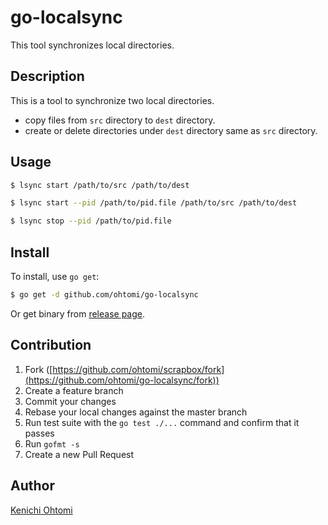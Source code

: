 # go-localsync

This tool synchronizes local directories.

## Description

This is a tool to synchronize two local directories.

- copy files from `src` directory to `dest` directory.
- create or delete directories under `dest` directory same as `src` directory.

## Usage

```bash
$ lsync start /path/to/src /path/to/dest

$ lsync start --pid /path/to/pid.file /path/to/src /path/to/dest

$ lsync stop --pid /path/to/pid.file

```

## Install

To install, use `go get`:

```bash
$ go get -d github.com/ohtomi/go-localsync
```

Or get binary from [release page](../../releases/latest).

## Contribution

1. Fork ([https://github.com/ohtomi/scrapbox/fork](https://github.com/ohtomi/go-localsync/fork))
1. Create a feature branch
1. Commit your changes
1. Rebase your local changes against the master branch
1. Run test suite with the `go test ./...` command and confirm that it passes
1. Run `gofmt -s`
1. Create a new Pull Request

## Author

[Kenichi Ohtomi](https://github.com/ohtomi)
